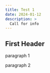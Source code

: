 ```yaml
---
title: Test 1
date: 2024-01-12
description: >
  Call for info
---
```



## First Header

paragraph 1

paragraph 2


